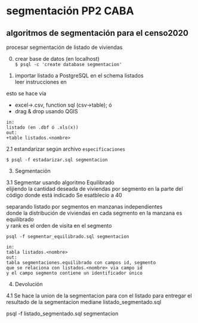 segmentación PP2 CABA
============

## algoritmos de segmentación para el censo2020

procesar segmentación de listado de viviendas

0. crear base de datos (en localhost)  
`$ psql -c 'create database segmentacion'`

1. importar listado a PostgreSQL en el schema listados  
leer instrucciones en 

esto se hace vía  
 * excel->.csv, function sql (csv->table);  ó
 * drag & drop usando QGIS  

```
in:
listado (en .dbf ó .xls(x))
out: 
+table listados.<nombre>
```

2.1 estandarizar según archivo `especificaciones`  
```
$ psql -f estadarizar.sql segmentacion
```

3.  Segmentación  
  
3.1 Segmentar usando algoritmo Equilibrado  
elijiendo la cantidad deseada de viviendas por segmento 
en la parte del código donde está indicado 
Se esatblecio a 40

separando listado por segmentos en manzanas independientes  
donde la distribución de viviendas en cada segmento en la manzana es equilibrado  
y rank es el orden de visita en el segmento  
```
psql -f segmentar_equilibrado.sql segmentacion

in:
tabla listados.<nombre>
out:
tabla segmentaciones.equilibrado con campos id, segmento
que se relaciona con listados.<nombre> via campo id
y el campo segmento contiene un identificador único
```
4. Devolución

4.1 Se hace la union de la segmentacion para con el listado para entregar
el resultado de la segmentacion mediane listado_segmentado.sql

psql -f listado_segmentado.sql segmentacion
